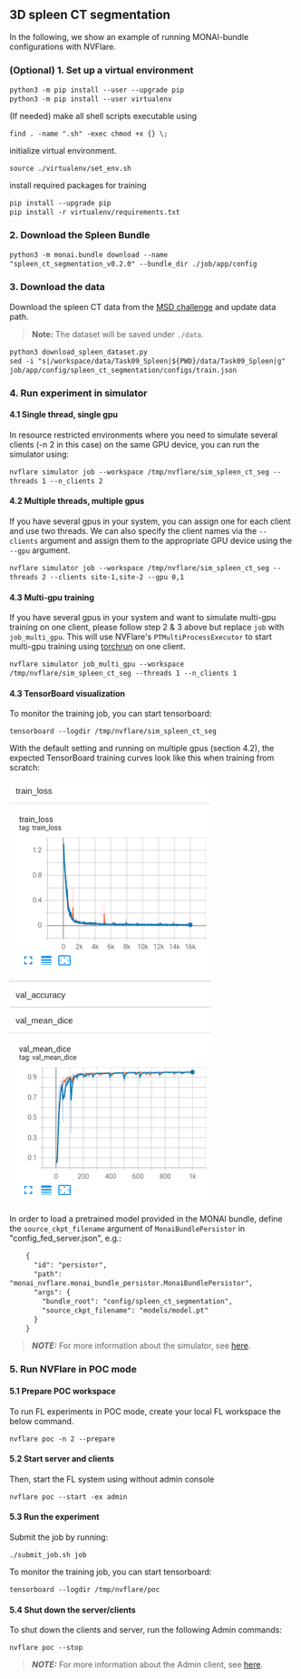 ## 3D spleen CT segmentation
In the following, we show an example of running MONAI-bundle configurations with NVFlare.

### (Optional) 1. Set up a virtual environment
```
python3 -m pip install --user --upgrade pip
python3 -m pip install --user virtualenv
```
(If needed) make all shell scripts executable using
```
find . -name ".sh" -exec chmod +x {} \;
```
initialize virtual environment.
```
source ./virtualenv/set_env.sh
```
install required packages for training
```
pip install --upgrade pip
pip install -r virtualenv/requirements.txt
```

### 2. Download the Spleen Bundle
```
python3 -m monai.bundle download --name "spleen_ct_segmentation_v0.2.0" --bundle_dir ./job/app/config
``` 

### 3. Download the data
Download the spleen CT data from the [MSD challenge](http://medicaldecathlon.com/) and update data path.

> **Note:** The dataset will be saved under `./data`. 
```
python3 download_spleen_dataset.py
sed -i "s|/workspace/data/Task09_Spleen|${PWD}/data/Task09_Spleen|g" job/app/config/spleen_ct_segmentation/configs/train.json
```

### 4. Run experiment in simulator

#### 4.1 Single thread, single gpu
In resource restricted environments where you need to simulate several clients (-n 2 in this case) on the same GPU device, 
you can run the simulator using:

```
nvflare simulator job --workspace /tmp/nvflare/sim_spleen_ct_seg --threads 1 --n_clients 2
```

#### 4.2 Multiple threads, multiple gpus
If you have several gpus in your system, you can assign one for each client and use two threads. 
We can also specify the client names via the `--clients` argument 
and assign them to the appropriate GPU device using the `--gpu` argument.

```
nvflare simulator job --workspace /tmp/nvflare/sim_spleen_ct_seg --threads 2 --clients site-1,site-2 --gpu 0,1
```

#### 4.3 Multi-gpu training
If you have several gpus in your system and want to simulate multi-gpu training on one client, 
please follow step 2 & 3 above but replace `job` with `job_multi_gpu`. This will use NVFlare's `PTMultiProcessExecutor` 
to start multi-gpu training using [torchrun](https://pytorch.org/docs/stable/elastic/run.html) on one client. 

```
nvflare simulator job_multi_gpu --workspace /tmp/nvflare/sim_spleen_ct_seg --threads 1 --n_clients 1
```

#### 4.3 TensorBoard visualization
To monitor the training job, you can start tensorboard:
```
tensorboard --logdir /tmp/nvflare/sim_spleen_ct_seg
```
With the default setting and running on multiple gpus (section 4.2), the expected TensorBoard training curves look like this when training from scratch:

![training curve](./tb_plot.png)

In order to load a pretrained model provided in the MONAI bundle, define the `source_ckpt_filename` argument of `MonaiBundlePersistor` in "config_fed_server.json", e.g.:
```
    {
      "id": "persistor",
      "path": "monai_nvflare.monai_bundle_persistor.MonaiBundlePersistor",
      "args": {
        "bundle_root": "config/spleen_ct_segmentation",
        "source_ckpt_filename": "models/model.pt"
      }
    }
```

> **_NOTE:_** For more information about the simulator, see [here](https://nvflare.readthedocs.io).

### 5. Run NVFlare in POC mode

#### 5.1 Prepare POC workspace
To run FL experiments in POC mode, create your local FL workspace the below command.  
```
nvflare poc -n 2 --prepare
```

#### 5.2 Start server and clients
Then, start the FL system using without admin console
```
nvflare poc --start -ex admin
```

#### 5.3 Run the experiment
Submit the job by running:
```
./submit_job.sh job
```
To monitor the training job, you can start tensorboard:
```
tensorboard --logdir /tmp/nvflare/poc
```

#### 5.4 Shut down the server/clients

To shut down the clients and server, run the following Admin commands:
```
nvflare poc --stop
```

> **_NOTE:_** For more information about the Admin client, see [here](https://nvflare.readthedocs.io/en/main/user_guide/operation.html).
